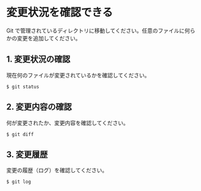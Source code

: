 # 変更状況を確認できる

Git で管理されているディレクトリに移動してください。任意のファイルに何らかの変更を追加してください。

## 1. 変更状況の確認

現在何のファイルが変更されているかを確認してください。

```shell
$ git status
```

## 2. 変更内容の確認

何が変更されたか、変更内容を確認してください。
```shell
$ git diff
```

## 3. 変更履歴

変更の履歴（ログ）を確認してください。
```shell
$ git log
```
